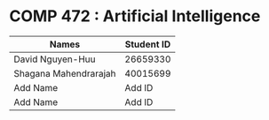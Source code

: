 # COMP 472 : Artificial Intelligence

Names        | Student ID
------------ | -------------
David Nguyen-Huu | 26659330
Shagana Mahendrarajah | 40015699
Add Name         | Add ID
Add Name         | Add ID

